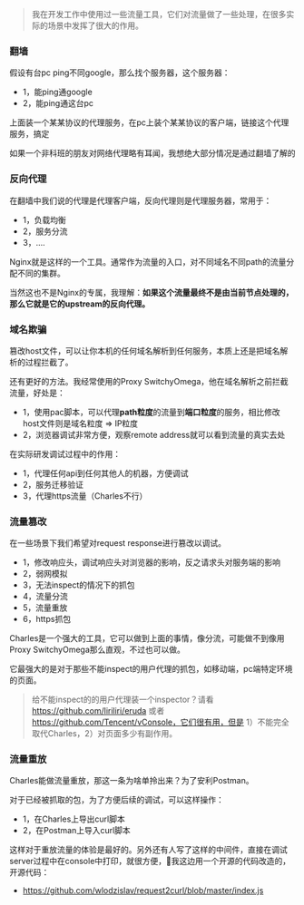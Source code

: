 > 我在开发工作中使用过一些流量工具，它们对流量做了一些处理，在很多实际的场景中发挥了很大的作用。

### 翻墙

假设有台pc ping不同google，那么找个服务器，这个服务器：

- 1，能ping通google
- 2，能ping通这台pc

上面装一个某某协议的代理服务，在pc上装个某某协议的客户端，链接这个代理服务，搞定

如果一个非科班的朋友对网络代理略有耳闻，我想绝大部分情况是通过翻墙了解的

### 反向代理

在翻墙中我们说的代理是代理客户端，反向代理则是代理服务器，常用于：

- 1，负载均衡
- 2，服务分流
- 3，....

Nginx就是这样的一个工具。通常作为流量的入口，对不同域名不同path的流量分配不同的集群。

当然这也不是Nginx的专属，我理解：**如果这个流量最终不是由当前节点处理的，那么它就是它的upstream的反向代理。**

### 域名欺骗

篡改host文件，可以让你本机的任何域名解析到任何服务，本质上还是把域名解析的过程拦截了。

还有更好的方法。我经常使用的Proxy SwitchyOmega，他在域名解析之前拦截流量，好处是：

- 1，使用pac脚本，可以代理**path粒度**的流量到**端口粒度**的服务，相比修改host文件则是域名粒度 => IP粒度
- 2，浏览器调试非常方便，观察remote address就可以看到流量的真实去处

在实际研发调试过程中的作用：

- 1，代理任何api到任何其他人的机器，方便调试
- 2，服务迁移验证
- 3，代理https流量（Charles不行）

### 流量篡改

在一些场景下我们希望对request response进行篡改以调试。

- 1，修改响应头，调试响应头对浏览器的影响，反之请求头对服务端的影响
- 2，弱网模拟
- 3，无法inspect的情况下的抓包
- 4，流量分流
- 5，流量重放
- 6，https抓包

Charles是一个强大的工具，它可以做到上面的事情，像分流，可能做不到像用Proxy SwitchyOmega那么直观，不过也可以做。

它最强大的是对于那些不能inspect的用户代理的抓包，如移动端，pc端特定环境的页面。

> 给不能inspect的的用户代理装一个inspector？请看 https://github.com/liriliri/eruda 或者 https://github.com/Tencent/vConsole，它们很有用，但是 1）不能完全取代Charles，2）对页面多少有副作用。

### 流量重放

Charles能做流量重放，那这一条为啥单拎出来？为了安利Postman。

对于已经被抓取的包，为了方便后续的调试，可以这样操作：

- 1，在Charles上导出curl脚本
- 2，在Postman上导入curl脚本

这样对于重放流量的体验是最好的。另外还有人写了这样的中间件，直接在调试server过程中在console中打印，就很方便，我这边用一个开源的代码改造的，开源代码：

- https://github.com/wlodzislav/request2curl/blob/master/index.js
